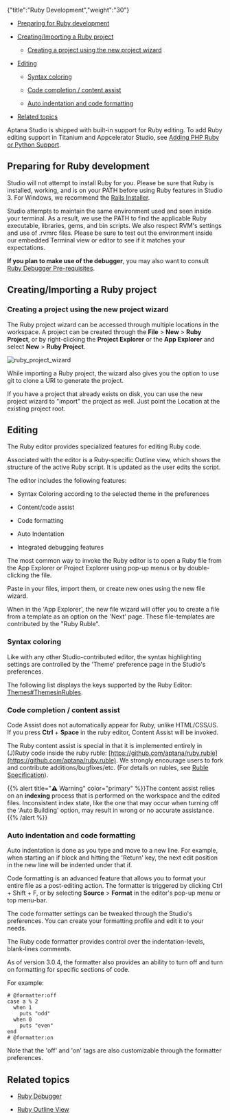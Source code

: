 {"title":"Ruby Development","weight":"30"}

* [Preparing for Ruby development](#preparing-for-ruby-development)

* [Creating/Importing a Ruby project](#creating/importing-a-ruby-project)

    * [Creating a project using the new project wizard](#creating-a-project-using-the-new-project-wizard)

* [Editing](#editing)

    * [Syntax coloring](#syntax-coloring)

    * [Code completion / content assist](#code-completion-/-content-assist)

    * [Auto indentation and code formatting](#auto-indentation-and-code-formatting)

* [Related topics](#related-topics)

Aptana Studio is shipped with built-in support for Ruby editing. To add Ruby editing support in Titanium and Appcelerator Studio, see [Adding PHP Ruby or Python Support](/docs/appc/Axway_Appcelerator_Studio/Axway_Appcelerator_Studio_Getting_Started/Adding_PHP_Ruby_or_Python_Support/).

## Preparing for Ruby development

Studio will not attempt to install Ruby for you. Please be sure that Ruby is installed, working, and is on your PATH before using Ruby features in Studio 3. For Windows, we recommend the [Rails Installer](http://railsinstaller.org/en).

Studio attempts to maintain the same environment used and seen inside your terminal. As a result, we use the PATH to find the applicable Ruby executable, libraries, gems, and bin scripts. We also respect RVM's settings and use of .rvmrc files. Please be sure to test out the environment inside our embedded Terminal view or editor to see if it matches your expectations.

**If you plan to make use of the debugger**, you may also want to consult [Ruby Debugger Pre-requisites](/docs/appc/Axway_Appcelerator_Studio/Axway_Appcelerator_Studio_Guide/Web_Development/Ruby_Development/Ruby_Debugger/#pre-requisites).

## Creating/Importing a Ruby project

### Creating a project using the new project wizard

The Ruby project wizard can be accessed through multiple locations in the workspace.
A project can be created through the **File** > **New** > **Ruby Project**, or by right-clicking the **Project Explorer** or the **App Explorer** and select **New** > **Ruby Project**.

![ruby_project_wizard](/Images/appc/download/attachments/30083023/ruby_project_wizard.png)

While importing a Ruby project, the wizard also gives you the option to use git to clone a URI to generate the project.

If you have a project that already exists on disk, you can use the new project wizard to "import" the project as well. Just point the Location at the existing project root.

## Editing

The Ruby editor provides specialized features for editing Ruby code.

Associated with the editor is a Ruby-specific Outline view, which shows the structure of the active Ruby script. It is updated as the user edits the script.

The editor includes the following features:

* Syntax Coloring according to the selected theme in the preferences

* Content/code assist

* Code formatting

* Auto Indentation

* Integrated debugging features

The most common way to invoke the Ruby editor is to open a Ruby file from the App Explorer or Project Explorer using pop-up menus or by double-clicking the file.

Paste in your files, import them, or create new ones using the new file wizard.

When in the 'App Explorer', the new file wizard will offer you to create a file from a template as an option on the 'Next' page. These file-templates are contributed by the "Ruby Ruble".

### Syntax coloring

Like with any other Studio-contributed editor, the syntax highlighting settings are controlled by the 'Theme' preference page in the Studio's preferences.

The following list displays the keys supported by the Ruby Editor: [Themes#ThemesinRubles](/docs/appc/Axway_Appcelerator_Studio/Axway_Appcelerator_Studio_Guide/Customizing_Studio/Themes/#themes-in-rubles).

### Code completion / content assist

Code Assist does not automatically appear for Ruby, unlike HTML/CSS/JS. If you press **Ctrl** + **Space** in the ruby editor, Content Assist will be invoked.

The Ruby content assist is special in that it is implemented entirely in (J)Ruby code inside the ruby ruble: [https://github.com/aptana/ruby.ruble](https://github.com/aptana/ruby.ruble).
We strongly encourage users to fork and contribute additions/bugfixes/etc. (For details on rubles, see [Ruble Specification](/docs/appc/Axway_Appcelerator_Studio/Axway_Appcelerator_Studio_Guide/Customizing_Studio/Rubles/Ruble_Specification/)).

{{% alert title="⚠️ Warning" color="primary" %}}The content assist relies on an **indexing** process that is performed on the workspace and the edited files. Inconsistent index state, like the one that may occur when turning off the 'Auto Building' option, may result in wrong or no accurate assistance.{{% /alert %}}

### Auto indentation and code formatting

Auto indentation is done as you type and move to a new line. For example, when starting an if block and hitting the 'Return' key, the next edit position in the new line will be indented under that if.

Code formatting is an advanced feature that allows you to format your entire file as a post-editing action. The formatter is triggered by clicking Ctrl + Shift + F, or by selecting **Source** > **Format** in the editor's pop-up menu or top menu-bar.

The code formatter settings can be tweaked through the Studio's preferences. You can create your formatting profile and edit it to your needs.

The Ruby code formatter provides control over the indentation-levels, blank-lines comments.

As of version 3.0.4, the formatter also provides an ability to turn off and turn on formatting for specific sections of code.

For example:

```
# @formatter:off
case a % 2
  when 1
    puts "odd"
  when 0
    puts "even"
end
# @formatter:on
```

Note that the 'off' and 'on' tags are also customizable through the formatter preferences.

## Related topics

* [Ruby Debugger](/docs/appc/Axway_Appcelerator_Studio/Axway_Appcelerator_Studio_Guide/Web_Development/Ruby_Development/Ruby_Debugger/)

* [Ruby Outline View](/docs/appc/Axway_Appcelerator_Studio/Axway_Appcelerator_Studio_Guide/Web_Development/Ruby_Development/Ruby_Outline_View/)
